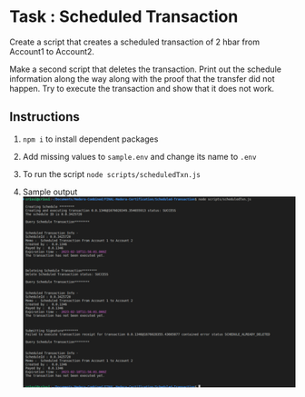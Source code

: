 # Task : Scheduled Transaction

Create a script that creates a scheduled transaction of 2 hbar from
Account1 to Account2.

Make a second script that deletes the transaction.
Print out the schedule information along the way along with the
proof that the transfer did not happen.
Try to execute the transaction and show that it does not work.

## Instructions

1. `npm i` to install dependent packages
2. Add missing values to `sample.env` and change its name to `.env`

3. To run the script `node scripts/scheduledTxn.js`
4. Sample output
   ![Sample Output](./results/scheduledTransaction.png)
